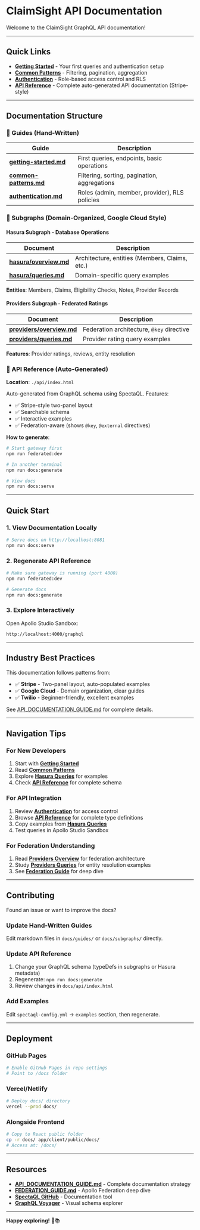 # ClaimSight API Documentation

Welcome to the ClaimSight GraphQL API documentation!

---

## Quick Links

- **[Getting Started](./guides/getting-started.md)** - Your first queries and authentication setup
- **[Common Patterns](./guides/common-patterns.md)** - Filtering, pagination, aggregation
- **[Authentication](./guides/authentication.md)** - Role-based access control and RLS
- **[API Reference](./api/index.html)** - Complete auto-generated API documentation (Stripe-style)

---

## Documentation Structure

### 📖 Guides (Hand-Written)

| Guide | Description |
|-------|-------------|
| **[getting-started.md](./guides/getting-started.md)** | First queries, endpoints, basic operations |
| **[common-patterns.md](./guides/common-patterns.md)** | Filtering, sorting, pagination, aggregations |
| **[authentication.md](./guides/authentication.md)** | Roles (admin, member, provider), RLS policies |

### 🏢 Subgraphs (Domain-Organized, Google Cloud Style)

#### Hasura Subgraph - Database Operations

| Document | Description |
|----------|-------------|
| **[hasura/overview.md](./subgraphs/hasura/overview.md)** | Architecture, entities (Members, Claims, etc.) |
| **[hasura/queries.md](./subgraphs/hasura/queries.md)** | Domain-specific query examples |

**Entities**: Members, Claims, Eligibility Checks, Notes, Provider Records

#### Providers Subgraph - Federated Ratings

| Document | Description |
|----------|-------------|
| **[providers/overview.md](./subgraphs/providers/overview.md)** | Federation architecture, `@key` directive |
| **[providers/queries.md](./subgraphs/providers/queries.md)** | Provider rating query examples |

**Features**: Provider ratings, reviews, entity resolution

### 🎨 API Reference (Auto-Generated)

**Location**: `./api/index.html`

Auto-generated from GraphQL schema using SpectaQL. Features:
- ✅ Stripe-style two-panel layout
- ✅ Searchable schema
- ✅ Interactive examples
- ✅ Federation-aware (shows `@key`, `@external` directives)

**How to generate**:
```bash
# Start gateway first
npm run federated:dev

# In another terminal
npm run docs:generate

# View docs
npm run docs:serve
```

---

## Quick Start

### 1. View Documentation Locally

```bash
# Serve docs on http://localhost:8081
npm run docs:serve
```

### 2. Regenerate API Reference

```bash
# Make sure gateway is running (port 4000)
npm run federated:dev

# Generate docs
npm run docs:generate
```

### 3. Explore Interactively

Open Apollo Studio Sandbox:
```
http://localhost:4000/graphql
```

---

## Industry Best Practices

This documentation follows patterns from:

- ✅ **Stripe** - Two-panel layout, auto-populated examples
- ✅ **Google Cloud** - Domain organization, clear guides
- ✅ **Twilio** - Beginner-friendly, excellent examples

See [API_DOCUMENTATION_GUIDE.md](../DOCUMENTS/API_DOCUMENTATION_GUIDE.md) for complete details.

---

## Navigation Tips

### For New Developers

1. Start with **[Getting Started](./guides/getting-started.md)**
2. Read **[Common Patterns](./guides/common-patterns.md)**
3. Explore **[Hasura Queries](./subgraphs/hasura/queries.md)** for examples
4. Check **[API Reference](./api/index.html)** for complete schema

### For API Integration

1. Review **[Authentication](./guides/authentication.md)** for access control
2. Browse **[API Reference](./api/index.html)** for complete type definitions
3. Copy examples from **[Hasura Queries](./subgraphs/hasura/queries.md)**
4. Test queries in Apollo Studio Sandbox

### For Federation Understanding

1. Read **[Providers Overview](./subgraphs/providers/overview.md)** for federation architecture
2. Study **[Providers Queries](./subgraphs/providers/queries.md)** for entity resolution examples
3. See **[Federation Guide](../DOCUMENTS/FEDERATION_GUIDE.md)** for deep dive

---

## Contributing

Found an issue or want to improve the docs?

### Update Hand-Written Guides

Edit markdown files in `docs/guides/` or `docs/subgraphs/` directly.

### Update API Reference

1. Change your GraphQL schema (typeDefs in subgraphs or Hasura metadata)
2. Regenerate: `npm run docs:generate`
3. Review changes in `docs/api/index.html`

### Add Examples

Edit `spectaql-config.yml` → `examples` section, then regenerate.

---

## Deployment

### GitHub Pages

```bash
# Enable GitHub Pages in repo settings
# Point to /docs folder
```

### Vercel/Netlify

```bash
# Deploy docs/ directory
vercel --prod docs/
```

### Alongside Frontend

```bash
# Copy to React public folder
cp -r docs/ app/client/public/docs/
# Access at: /docs/
```

---

## Resources

- **[API_DOCUMENTATION_GUIDE.md](../DOCUMENTS/API_DOCUMENTATION_GUIDE.md)** - Complete documentation strategy
- **[FEDERATION_GUIDE.md](../DOCUMENTS/FEDERATION_GUIDE.md)** - Apollo Federation deep dive
- **[SpectaQL GitHub](https://github.com/anvilco/spectaql)** - Documentation tool
- **[GraphQL Voyager](https://github.com/graphql-kit/graphql-voyager)** - Visual schema explorer

---

**Happy exploring!** 🚀📚
